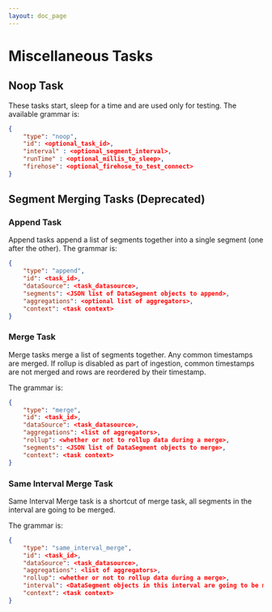 ```yaml
---
layout: doc_page
---
```


<!--
  ~ Licensed to the Apache Software Foundation (ASF) under one
  ~ or more contributor license agreements.  See the NOTICE file
  ~ distributed with this work for additional information
  ~ regarding copyright ownership.  The ASF licenses this file
  ~ to you under the Apache License, Version 2.0 (the
  ~ "License"); you may not use this file except in compliance
  ~ with the License.  You may obtain a copy of the License at
  ~
  ~   http://www.apache.org/licenses/LICENSE-2.0
  ~
  ~ Unless required by applicable law or agreed to in writing,
  ~ software distributed under the License is distributed on an
  ~ "AS IS" BASIS, WITHOUT WARRANTIES OR CONDITIONS OF ANY
  ~ KIND, either express or implied.  See the License for the
  ~ specific language governing permissions and limitations
  ~ under the License.
  -->

# Miscellaneous Tasks

## Noop Task

These tasks start, sleep for a time and are used only for testing. The available grammar is:

```json
{
    "type": "noop",
    "id": <optional_task_id>,
    "interval" : <optional_segment_interval>,
    "runTime" : <optional_millis_to_sleep>,
    "firehose": <optional_firehose_to_test_connect>
}
```


## Segment Merging Tasks (Deprecated)

### Append Task

Append tasks append a list of segments together into a single segment (one after the other). The grammar is:

```json
{
    "type": "append",
    "id": <task_id>,
    "dataSource": <task_datasource>,
    "segments": <JSON list of DataSegment objects to append>,
    "aggregations": <optional list of aggregators>,
    "context": <task context>
}
```

### Merge Task

Merge tasks merge a list of segments together. Any common timestamps are merged.
If rollup is disabled as part of ingestion, common timestamps are not merged and rows are reordered by their timestamp.

The grammar is:

```json
{
    "type": "merge",
    "id": <task_id>,
    "dataSource": <task_datasource>,
    "aggregations": <list of aggregators>,
    "rollup": <whether or not to rollup data during a merge>,
    "segments": <JSON list of DataSegment objects to merge>,
    "context": <task context>
}
```

### Same Interval Merge Task

Same Interval Merge task is a shortcut of merge task, all segments in the interval are going to be merged.

The grammar is:

```json
{
    "type": "same_interval_merge",
    "id": <task_id>,
    "dataSource": <task_datasource>,
    "aggregations": <list of aggregators>,
    "rollup": <whether or not to rollup data during a merge>,
    "interval": <DataSegment objects in this interval are going to be merged>,
    "context": <task context>
}
```

